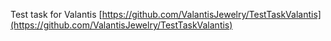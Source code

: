 

Test task for Valantis
[https://github.com/ValantisJewelry/TestTaskValantis](https://github.com/ValantisJewelry/TestTaskValantis)


